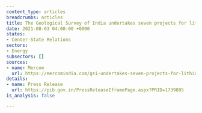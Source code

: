 ```yaml
---
content_type: articles
breadcrumbs: articles
title: The Geological Survey of India undertakes seven projects for lithium exploration
date: 2021-08-03 04:00:00 +0000
states:
- Center-State Relations
sectors:
- Energy
subsectors: []
sources:
- name: Mercom
  url: https://mercomindia.com/gsi-undertakes-seven-projects-for-lithium-exploration/
details:
- name: Press Release
  url: https://pib.gov.in/PressReleaseIframePage.aspx?PRID=1739885
is_analysis: false

---
```

